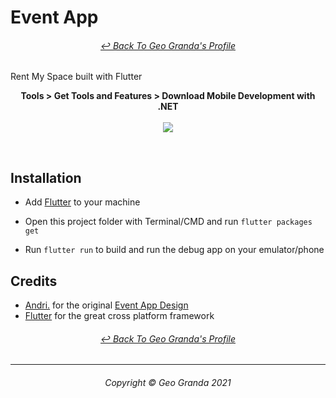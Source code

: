 # Event App
<h6 align="center">
	<a href="https://github.com/gtotheo4">↩ Back To Geo Granda's Profile</a>
</h6>

Rent My Space built with Flutter

<p align="center">
  <b>Tools > Get Tools and Features > Download Mobile Development with .NET</b><br><br>
  <img src="https://github.com/gtotheo4/UMRentMySpace/blob/main/rent-my-space-master/Images/188787191-d01cad83-3bc4-4800-9476-74105da20f34.jpg?raw=true">
</p>
<br>

## Installation

- Add [Flutter](https://flutter.dev/docs/get-started/install) to your machine

- Open this project folder with Terminal/CMD and run `flutter packages get`

- Run `flutter run` to build and run the debug app on your emulator/phone

## Credits

- [Andri.](https://dribbble.com/andri145) for the original [Event App Design](https://dribbble.com/shots/17444328-Event-Mobile-Apps-Design)
- [Flutter](https://flutter.dev) for the great cross platform framework

<h6 align="center">
	<a href="https://github.com/gtotheo4">↩ Back To Geo Granda's Profile</a>
</h6>

- - - -

<h6 align="center">
  Copyright © Geo Granda 2021
</h6>
